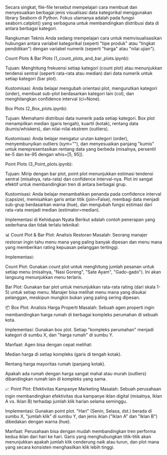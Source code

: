Secara singkat, file-file tersebut mempelajari cara membuat dan menyesuaikan berbagai jenis visualisasi data kategorikal menggunakan library Seaborn di Python. Fokus utamanya adalah pada fungsi seaborn.catplot() yang serbaguna untuk membandingkan distribusi data di antara berbagai kategori.


Rangkuman Teknis
Anda sedang mempelajari cara untuk memvisualisasikan hubungan antara variabel kategorikal (seperti "tipe produk" atau "tingkat pendidikan") dengan variabel numerik (seperti "harga" atau "nilai ujian").


Count Plots & Bar Plots (1_count_plots_and_bar_plots.ipynb):

Tujuan: Menghitung frekuensi setiap kategori (count plot) atau menunjukkan tendensi sentral (seperti rata-rata atau median) dari data numerik untuk setiap kategori (bar plot).

Kustomisasi: Anda belajar mengubah orientasi plot, mengurutkan kategori (order), membuat sub-plot berdasarkan kategori lain (col), dan menghilangkan confidence interval (ci=None).



Box Plots (2_Box_plots.ipynb):

Tujuan: Memahami distribusi data numerik pada setiap kategori. Box plot menampilkan median (garis tengah), kuartil (kotak), rentang data (kumis/whiskers), dan nilai-nilai ekstrem (outliers).

Kustomisasi: Anda belajar mengatur urutan kategori (order), menyembunyikan outliers (sym=""), dan menyesuaikan panjang "kumis" untuk merepresentasikan rentang data yang berbeda (misalnya, persentil ke-5 dan ke-95 dengan whis=[5, 95]).



Point Plots (3_Point_plots.ipynb):

Tujuan: Mirip dengan bar plot, point plot menunjukkan estimasi tendensi sentral (misalnya, rata-rata) dan confidence interval-nya. Plot ini sangat efektif untuk membandingkan tren di antara berbagai grup.

Kustomisasi: Anda belajar menambahkan penanda pada confidence interval (capsize), memisahkan garis antar titik (join=False), membagi data menjadi sub-grup berdasarkan warna (hue), dan mengubah fungsi estimasi dari rata-rata menjadi median (estimator=median).



Implementasi di Kehidupan Nyata
Berikut adalah contoh penerapan yang sederhana dan tidak terlalu teknikal:




📊 Count Plot & Bar Plot: Analisis Restoran
Masalah: Seorang manajer restoran ingin tahu menu mana yang paling banyak dipesan dan menu mana yang memberikan rating kepuasan pelanggan tertinggi.

Implementasi:

Count Plot: Gunakan count plot untuk menghitung jumlah pesanan untuk setiap menu (misalnya, "Nasi Goreng", "Sate Ayam", "Gado-gado"). Ini akan langsung menunjukkan menu terlaris.

Bar Plot: Gunakan bar plot untuk menunjukkan rata-rata rating (dari skala 1-5) untuk setiap menu. Manajer bisa melihat menu mana yang disukai pelanggan, meskipun mungkin bukan yang paling sering dipesan.




📦 Box Plot: Analisis Harga Properti
Masalah: Sebuah agen properti ingin membandingkan harga rumah di berbagai kompleks perumahan di sebuah kota.

Implementasi: Gunakan box plot. Setiap "kompleks perumahan" menjadi kategori di sumbu X, dan "harga rumah" di sumbu Y.

Manfaat: Agen bisa dengan cepat melihat:

Median harga di setiap kompleks (garis di tengah kotak).

Rentang harga mayoritas rumah (panjang kotak).

Apakah ada rumah dengan harga sangat mahal atau murah (outliers) dibandingkan rumah lain di kompleks yang sama.




📈 Point Plot: Efektivitas Kampanye Marketing
Masalah: Sebuah perusahaan ingin membandingkan efektivitas dua kampanye iklan digital (misalnya, Iklan A vs. Iklan B) terhadap jumlah klik harian selama seminggu.

Implementasi: Gunakan point plot. "Hari" (Senin, Selasa, dst.) berada di sumbu X, "jumlah klik" di sumbu Y, dan jenis iklan ("Iklan A" dan "Iklan B") dibedakan dengan warna (hue).

Manfaat: Perusahaan bisa dengan mudah membandingkan tren performa kedua iklan dari hari ke hari. Garis yang menghubungkan titik-titik akan menunjukkan apakah jumlah klik cenderung naik atau turun, dan plot mana yang secara konsisten menghasilkan klik lebih tinggi.